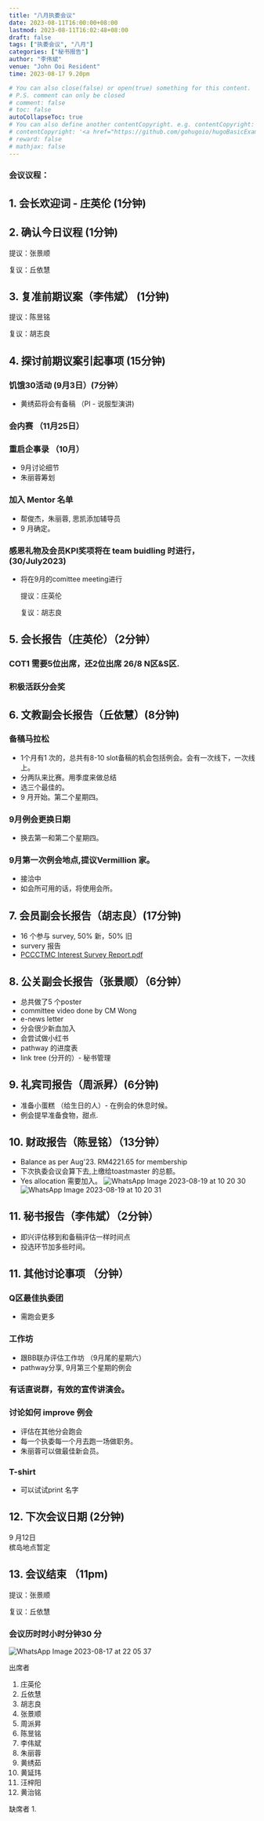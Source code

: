 ```yaml
---
title: "八月执委会议"
date: 2023-08-11T16:00:00+08:00
lastmod: 2023-08-11T16:02:48+08:00
draft: false
tags: ["执委会议", "八月"]
categories: ["秘书报告"]
author: "李伟斌"
venue: "John Ooi Resident"
time: 2023-08-17 9.20pm

# You can also close(false) or open(true) something for this content.
# P.S. comment can only be closed
# comment: false
# toc: false
autoCollapseToc: true
# You can also define another contentCopyright. e.g. contentCopyright: "This is another copyright."
# contentCopyright: '<a href="https://github.com/gohugoio/hugoBasicExample" rel="noopener" target="_blank">See origin</a>'
# reward: false
# mathjax: false
---
```


### 会议议程：
## 1. 会长欢迎词 - 庄英伦 (1分钟)


## 2. 确认今日议程 (1分钟)

  提议：张景顺

  复议：丘依慧
 
  
## 3. 复准前期议案（李伟斌） (1分钟)
  
  提议：陈昱铭

  复议：胡志良


## 4. 探讨前期议案引起事项 (15分钟)

### 饥饿30活动 (9月3日）(7分钟）
- 黄绣茹将会有备稿 （PI - 说服型演讲) 

### 会内赛 （11月25日）

### 重启企事录 （10月）
- 9月讨论细节
- 朱丽蓉筹划
  
### 加入 Mentor 名单 
- 帮俊杰，朱丽蓉, 思凯添加辅导员
- 9 月确定。

### 感恩礼物及会员KPI奖项将在 team buidling 时进行，(30/July2023)
- 将在9月的comittee meeting进行
  
  提议：庄英伦
  
  复议：胡志良


## 5. 会长报告（庄英伦）（2分钟）

### COT1 需要5位出席，还2位出席 26/8 N区&S区.

### 积极活跃分会奖



## 6. 文教副会长报告（丘依慧）(8分钟)

### 备稿马拉松
- 1个月有1 次的，总共有8-10 slot备稿的机会包括例会。会有一次线下，一次线上。
- 分两队来比赛。用季度来做总结
- 选三个最佳的。
- 9 月开始。第二个星期四。

### 9月例会更换日期
- 换去第一和第二个星期四。

### 9月第一次例会地点,提议Vermillion 家。
-  接洽中
-  如会所可用的话，将使用会所。

## 7. 会员副会长报告（胡志良）(17分钟)
- 16 个参与 survey, 50% 新，50% 旧
- survery 报告
- [PCCCTMC Interest Survey Report.pdf](https://github.com/ytyeoh/tmc/files/12371725/PCCCTMC.Interest.Survey.Report.pdf)



## 8. 公关副会长报告（张景顺）（6分钟）
- 总共做了5 个poster
- committee video done by CM Wong
- e-news letter 
- 分会很少新血加入
- 会尝试做小红书
- pathway 的进度表
- link tree (分开的）- 秘书管理



## 9. 礼宾司报告（周派昇）(6分钟)
- 准备小蛋糕 （给生日的人）- 在例会的休息时候。
- 例会提早准备食物，甜点.



## 10. 财政报告（陈昱铭）（13分钟）
- Balance as per Aug'23. RM4221.65 for membership
- 下次执委会议会算下去,上缴给toastmaster 的总额。
- Yes allocation 需要加入。
![WhatsApp Image 2023-08-19 at 10 20 30](https://github.com/ytyeoh/tmc/assets/40177121/51965caf-f969-4ec5-b289-7d930510ee9d)
![WhatsApp Image 2023-08-19 at 10 20 31](https://github.com/ytyeoh/tmc/assets/40177121/e4dd1b81-598d-4fb5-ab33-c7eae580c6c7)



## 11. 秘书报告（李伟斌）（2分钟）
- 即兴评估移到和备稿评估一样时间点
- 投选环节加多些时间。



## 11. 其他讨论事项 （分钟）

### Q区最佳执委团
- 需跑会更多

### 工作坊
- 跟BB联办评估工作坊 （9月尾的星期六）
- pathway分享, 9月第三个星期的例会

 ### 有话直说群，有效的宣传讲演会。

 ### 讨论如何 improve 例会
 - 评估在其他分会跑会
 - 每一个执委每一个月去跑一场做职务。
 - 朱丽蓉可以做最佳新会员。

### T-shirt
- 可以试试print 名字

## 12. 下次会议日期 (2分钟)
9 月12日   
槟岛地点暂定

## 13. 会议结束 （11pm)


  提议：张景顺

  复议：丘依慧

 
 
### 会议历时时小时分钟30 分

![WhatsApp Image 2023-08-17 at 22 05 37](https://github.com/ytyeoh/tmc/assets/40177121/5affdd10-af92-4027-a8b3-04bd1934fc50)





出席者
1. 庄英伦
2. 丘依慧
3. 胡志良
4. 张景顺
5. 周派昇
6. 陈昱铭
7. 李伟斌
8. 朱丽蓉
9. 黄绣茹
10. 黄延玮
11. 汪梓阳
12. 黄治铭


缺席者
1. 
